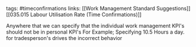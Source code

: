 tags:
	#timeconfirmations
links:
	[[Work Management Standard Suggestions]]
	[[035.015 Labour Utilisation Rate (Time Confirmations)]]

Anywhere that we can specify that the individual work management KPI's should not be in personal KPI's
For Example; Specifying 10.5 Hours a day. for tradesperson's drives the incorrect behavior